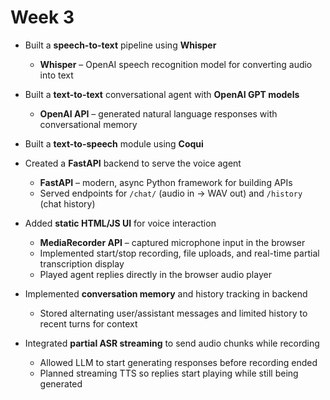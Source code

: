 # Week 3  

- Built a **speech-to-text** pipeline using **Whisper**  
  - **Whisper** – OpenAI speech recognition model for converting audio into text  

- Built a **text-to-text** conversational agent with **OpenAI GPT models**  
  - **OpenAI API** – generated natural language responses with conversational memory  

- Built a **text-to-speech** module using **Coqui**

- Created a **FastAPI** backend to serve the voice agent  
  - **FastAPI** – modern, async Python framework for building APIs  
  - Served endpoints for `/chat/` (audio in → WAV out) and `/history` (chat history)  

- Added **static HTML/JS UI** for voice interaction  
  - **MediaRecorder API** – captured microphone input in the browser  
  - Implemented start/stop recording, file uploads, and real-time partial transcription display  
  - Played agent replies directly in the browser audio player  

- Implemented **conversation memory** and history tracking in backend  
  - Stored alternating user/assistant messages and limited history to recent turns for context  

- Integrated **partial ASR streaming** to send audio chunks while recording  
  - Allowed LLM to start generating responses before recording ended  
  - Planned streaming TTS so replies start playing while still being generated  
